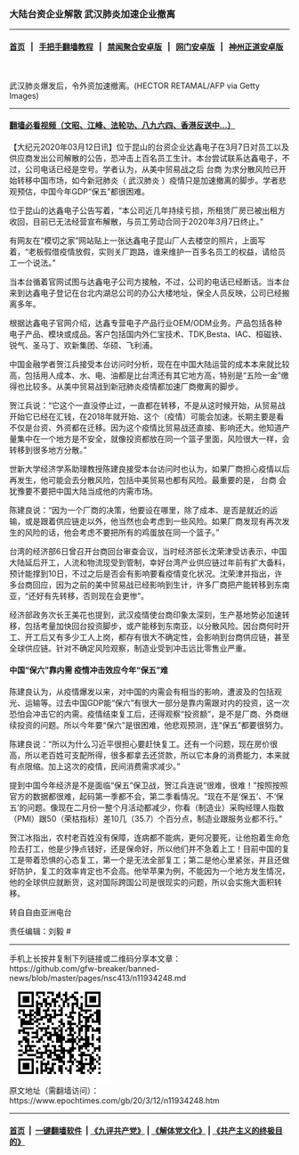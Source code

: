 ### 大陆台资企业解散 武汉肺炎加速企业撤离
------------------------

#### [首页](https://github.com/gfw-breaker/banned-news/blob/master/README.md) &nbsp;&nbsp;|&nbsp;&nbsp; [手把手翻墙教程](https://github.com/gfw-breaker/guides/wiki) &nbsp;&nbsp;|&nbsp;&nbsp; [禁闻聚合安卓版](https://github.com/gfw-breaker/bn-android) &nbsp;&nbsp;|&nbsp;&nbsp; [网门安卓版](https://github.com/oGate2/oGate) &nbsp;&nbsp;|&nbsp;&nbsp; [神州正道安卓版](https://github.com/SzzdOgate/update) 



<div><img alt="" class="aligncenter wp-post-image" src="https://i.epochtimes.com/assets/uploads/2020/02/GettyImages-1196292480-2-600x400-1.jpg"/>
<div class="red16 caption">
 <p>
  武汉肺炎爆发后，令外资加速撤离。(HECTOR RETAMAL/AFP via Getty Images)
 </p>
</div>
</div><hr/>

#### [翻墙必看视频（文昭、江峰、法轮功、八九六四、香港反送中...）](https://github.com/gfw-breaker/banned-news/blob/master/pages/link3.md)

<div><p>
 【大纪元2020年03月12日讯】位于昆山的台资企业达鑫电子在3月7日对员工以及供应商发出公司解散的公告，恐冲击上百名员工生计。本台尝试联系达鑫电子，不过，公司电话已经是空号。学者认为，从美中贸易战之后
 <ok href="https://www.epochtimes.com/gb/tag/%E5%8F%B0%E5%95%86.html">
  台商
 </ok>
 为求分散风险已开始转移中国市场，如今新冠肺炎（
 <ok href="https://www.epochtimes.com/gb/tag/%E6%AD%A6%E6%B1%89%E8%82%BA%E7%82%8E.html">
  武汉肺炎
 </ok>
 ）疫情只是加速撤离的脚步。学者悲观预估，中国今年GDP“保五”都很困难。
</p>
<p>
 位于昆山的达鑫电子公告写着，“本公司近几年持续亏损，所租赁厂房已被出租方收回，目前已无法经营宣布解散，与员工劳动合同于2020年3月7日终止。”
</p>
<p>
 有网友在“模切之家”网站贴上一张达鑫电子昆山厂人去楼空的照片，上面写着，“老板假借疫情放假，实则关厂跑路，谁来维护一百多名员工的权益，请给员工一个说法。”
</p>
<p>
 当本台循着官网试图与达鑫电子公司方接触，不过，公司的电话已经断话。当本台来到达鑫电子登记在台北内湖总公司的办公大楼地址，保全人员反映，公司已经搬离多年。
</p>
<p>
 根据达鑫电子官网介绍，达鑫专营电子产品行业OEM/ODM业务。产品包括各种电子产品、模块或成品。客户包括国内外仁宝技术、TDK,Besta、IAC、桓磁铁、锐气、圣马丁、欢新集团、华硕、飞利浦。
</p>
<p>
 中国金融学者贺江兵接受本台访问时分析，现在在中国大陆运营的成本本来就比较高，包括用人成本、水、电、油都是比台湾还有其它地方高，特别是“五险一金”缴得也比较多。从美中贸易战到新冠肺炎疫情都加速厂商撤离的脚步。
</p>
<p>
 贺江兵说：“它这个一直没停止过，一直都在转移，不是从这时候开始，从贸易战开始它已经在汇钱，在2018年就开始、这个（疫情）可能会加速。长期主要是看不仅是台资、外资都在迁移。因为这个疫情比贸易战还直接、影响还大。他知道产量集中在一个地方是不安全，就像投资都放在同一个篮子里面，风险很大一样，会转移到很多地方分散。”
</p>
<p>
 世新大学经济学系助理教授陈建良接受本台访问时也认为，如果厂商担心疫情以后再发生，他可能会去分散风险，包括中美贸易也都有风险。最重要的是，
 <ok href="https://www.epochtimes.com/gb/tag/%E5%8F%B0%E5%95%86.html">
  台商
 </ok>
 会犹豫要不要把中国大陆当成他的内需市场。
</p>
<p>
 陈建良说：“因为一个厂商的决策，他要设在哪里，除了成本、是否是就近的运输，或是跟着供应链走以外，他当然也会考虑到一些风险。如果厂商发现有再次发生的风险的话，他会考虑不要把所有的鸡蛋放在同一个篮子。”
</p>
<p>
 台湾的经济部6日曾召开台商回台审查会议，当时经济部长沈荣津受访表示，中国大陆延后开工，人流和物流现受到管制，幸好台湾产业供应链过年前有扩大备料，预计能撑到10日，不过之后是否会有影响要看疫情变化状况。沈荣津并指出，许多台商回应，因为之前的美中贸易战已经影响到生计，许多厂商把产能转移到东南亚，“还好有先转移，否则现在会更惨”。
</p>
<p>
 经济部政务次长王美花也提到，武汉疫情使台商印象太深刻，生产基地势必加速转移，包括考量加快回台投资脚步，或产能移到东南亚，以分散风险。因台商何时开工、开工后又有多少工人上岗，都存有很大不确定性，会影响到台商供应链，甚至全球供应链。针对不确定风险观察，制造业受到冲击远比零售业严重。
</p>
<h4>
 中国“保六”靠内需 疫情冲击效应今年“保五”难
</h4>
<p>
 陈建良认为，从疫情爆发以来，对中国的内需会有相当的影响，遭波及的包括观光、运输等。过去中国GDP能“保六”有很大一部分是靠内需跟对内的投资，这一次恐怕会冲击它的内需。疫情结束复工后，还得观察“投资额”，是不是厂商、外商继续投资的问题。所以今年要“保六”是很困难，他悲观预测，连“保五”都要很努力。
</p>
<p>
 陈建良说：“所以为什么习近平很担心要赶快复工。还有一个问题，现在房价很高，所以老百姓可支配所得，很多都拿去还贷款，所以它本身的消费能力，本来就有点限缩。加上这次的疫情，民间消费需求减少。”
</p>
<p>
 提到中国今年经济是不是面临“保五”保卫战，贺江兵连说“很难，很难！”按照按照官方的数据都很难，起码第一季都不会，第二季看情况。“现在不是‘保五’、不‘保五’的问题。像现在二月份一整个月活动都减少，你看（制造业）采购经理人指数（PMI）跟50（荣枯指标）差10几（35.7）个百分点，制造业跟服务业都不行。”
</p>
<p>
 贺江冰指出，农村老百姓没有保障，连病都不能病，更何况要死，让他抱着生命危险去打工，他是少挣点钱好，还是保命好，所以他们并不急着上工！目前中国的复工是带着恐惧的心态复工，第一个是无法全部复工；第二是他心里紧张，并且还做好防护，复工的效率肯定也不会高。他举苹果为例，不能因为一个地方发生情况，他的全球供应就断货，这对国际跨国公司是很现实的问题，所以会实施大面积转移。
</p>
<p>
 转自自由亚洲电台
</p>
<p>
 责任编辑：刘毅 #
</p>
</div>
<hr/>
手机上长按并复制下列链接或二维码分享本文章：<br/>
https://github.com/gfw-breaker/banned-news/blob/master/pages/nsc413/n11934248.md <br/>
<a href='https://github.com/gfw-breaker/banned-news/blob/master/pages/nsc413/n11934248.md'><img src='https://github.com/gfw-breaker/banned-news/blob/master/pages/nsc413/n11934248.md.png'/></a> <br/>
原文地址（需翻墙访问）：https://www.epochtimes.com/gb/20/3/12/n11934248.htm


------------------------
#### [首页](https://github.com/gfw-breaker/banned-news/blob/master/README.md) &nbsp;|&nbsp; [一键翻墙软件](https://github.com/gfw-breaker/nogfw/blob/master/README.md) &nbsp;| [《九评共产党》](https://github.com/gfw-breaker/9ping.md/blob/master/README.md#九评之一评共产党是什么) | [《解体党文化》](https://github.com/gfw-breaker/jtdwh.md/blob/master/README.md) | [《共产主义的终极目的》](https://github.com/gfw-breaker/gczydzjmd.md/blob/master/README.md)


<img src='http://gfw-breaker.win/banned-news/pages/nsc413/n11934248.md' width='0px' height='0px'/>